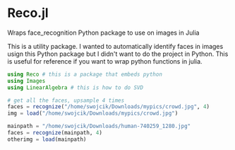 # Reco.jl
Wraps face_recognition Python package to use on images in Julia 

This is a utility package. I wanted to automatically identify faces in images usign this Python package but I didn't want to do the project in Python. This is useful for reference if you want to wrap python functions in julia. 

```julia
using Reco # this is a package that embeds python 
using Images 
using LinearAlgebra # this is how to do SVD

# get all the faces, upsample 4 times 
faces = recognize("/home/swojcik/Downloads/mypics/crowd.jpg", 4) 
img = load("/home/swojcik/Downloads/mypics/crowd.jpg")

mainpath = "/home/swojcik/Downloads/human-740259_1280.jpg"
faces = recognize(mainpath, 4)
otherimg = load(mainpath)
```
